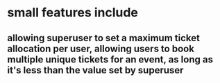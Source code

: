 
# small features include

## allowing superuser to set a maximum ticket allocation per user, allowing users to book multiple unique tickets for an event, as long as it's less than the value set by superuser

